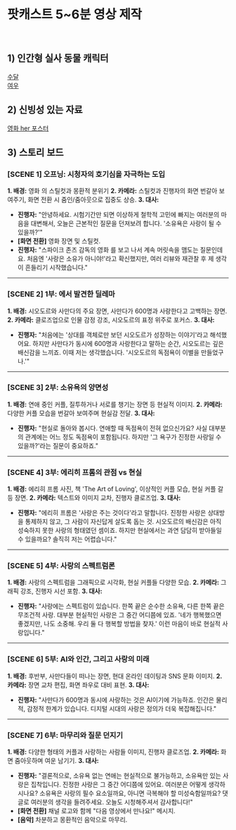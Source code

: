 # 팟캐스트 5~6분 영상 제작
<br/>

## 1) 인간형 실사 동물 캐릭터
[수달](https://labs.google/fx/tools/whisk/share/611cqkc2i0000)<br/>
[여우](https://labs.google/fx/tools/whisk/share/6t4orgcg10000)<br/>

## 2) 신빙성 있는 자료
[영화 her 포스터](https://labs.google/fx/ko/tools/whisk/share/03nia07aa0000)<br/>

## 3) 스토리 보드

### **[SCENE 1] 오프닝: 시청자의 호기심을 자극하는 도입**

**1. 배경:** 영화 <Her>의 스틸컷과 몽환적 분위기
**2. 카메라:** 스틸컷과 진행자의 화면 번갈아 보여주기, 화면 전환 시 줌인/줌아웃으로 집중도 상승.
**3. 대사:**
* **진행자:** "안녕하세요. 시험기간만 되면 이상하게 철학적 고민에 빠지는 여러분의 마음을 대변해서, 오늘은 근본적인 질문을 던져보려 합니다. '소유욕은 사랑이 될 수 있을까?'"
* **[화면 전환]** 영화 <Her> 장면 및 스틸컷.
* **진행자:** "스파이크 존즈 감독의 영화 <Her>를 보고 나서 계속 머릿속을 맴도는 질문인데요. 처음엔 '사랑은 소유가 아니야!'라고 확신했지만, 여러 리뷰와 재관찰 후 제 생각이 흔들리기 시작했습니다."

---

### **[SCENE 2] 1부: <Her>에서 발견한 딜레마**

**1. 배경:** 시오도르와 사만다의 주요 장면, 사만다가 600명과 사랑한다고 고백하는 장면.
**2. 카메라:** 클로즈업으로 인물 감정 강조, 시오도르의 표정 위주로 포커스.
**3. 대사:**
* **진행자:** "처음에는 '상대를 객체로만 보던 시오도르가 성장하는 이야기'라고 해석했어요. 하지만 사만다가 동시에 600명과 사랑한다고 말하는 순간, 시오도르는 깊은 배신감을 느끼죠. 이때 저는 생각했습니다. '시오도르의 독점욕이 이별을 만들었구나.'"

---

### **[SCENE 3] 2부: 소유욕의 양면성**

**1. 배경:** 연애 중인 커플, 질투하거나 서로를 챙기는 장면 등 현실적 이미지.
**2. 카메라:** 다양한 커플 모습을 번갈아 보여주며 현실감 전달.
**3. 대사:**
* **진행자:** "현실로 돌아와 봅시다. 연애할 때 독점욕이 전혀 없으신가요? 사실 대부분의 관계에는 어느 정도 독점욕이 포함됩니다. 하지만 '그 욕구가 진정한 사랑일 수 있을까?'라는 질문이 중요하죠."

---

### **[SCENE 4] 3부: 에리히 프롬의 관점 vs 현실**

**1. 배경:** 에리히 프롬 사진, 책 'The Art of Loving', 이상적인 커플 모습, 현실 커플 갈등 장면.
**2. 카메라:** 텍스트와 이미지 교차, 진행자 클로즈업.
**3. 대사:**
* **진행자:** "에리히 프롬은 '사랑은 주는 것이다'라고 말합니다. 진정한 사랑은 상대방을 통제하지 않고, 그 사람이 자신답게 살도록 돕는 것. 시오도르의 배신감은 아직 성숙하지 못한 사랑의 형태였던 셈이죠. 하지만 현실에서는 과연 담담히 받아들일 수 있을까요? 솔직히 저는 어렵습니다."

---

### **[SCENE 5] 4부: 사랑의 스펙트럼론**

**1. 배경:** 사랑의 스펙트럼을 그래픽으로 시각화, 현실 커플들 다양한 모습.
**2. 카메라:** 그래픽 강조, 진행자 시선 포함.
**3. 대사:**
* **진행자:** "사랑에는 스펙트럼이 있습니다. 한쪽 끝은 순수한 소유욕, 다른 한쪽 끝은 무조건적 사랑. 대부분 현실적인 사랑은 그 중간 어디쯤에 있죠. '네가 행복했으면 좋겠지만, 나도 소중해. 우리 둘 다 행복할 방법을 찾자.' 이런 마음이 바로 현실적 사랑입니다."

---

### **[SCENE 6] 5부: AI와 인간, 그리고 사랑의 미래**

**1. 배경:** <Her> 후반부, 사만다들이 떠나는 장면, 현대 온라인 데이팅과 SNS 문화 이미지.
**2. 카메라:** 장면 교차 편집, 화면 좌우로 대비 표현.
**3. 대사:**
* **진행자:** "사만다가 600명과 동시에 사랑하는 것은 AI이기에 가능하죠. 인간은 물리적, 감정적 한계가 있습니다. 디지털 시대의 사랑은 정의가 더욱 복잡해집니다."

---

### **[SCENE 7] 6부: 마무리와 질문 던지기**

**1. 배경:** 다양한 형태의 커플과 사랑하는 사람들 이미지, 진행자 클로즈업.
**2. 카메라:** 화면 줌아웃하며 여운 남기기.
**3. 대사:**
* **진행자:** "결론적으로, 소유욕 없는 연애는 현실적으로 불가능하고, 소유욕만 있는 사랑은 집착입니다. 진정한 사랑은 그 중간 어디쯤에 있어요. 여러분은 어떻게 생각하시나요? 소유욕은 사랑의 필수 요소일까요, 아니면 극복해야 할 미성숙함일까요? 댓글로 여러분의 생각을 들려주세요. 오늘도 시청해주셔서 감사합니다!"
* **[화면 전환]** 채널 로고와 함께 "다음 영상에서 만나요!" 메시지.
* **[음악]** 차분하고 몽환적인 음악으로 마무리.

